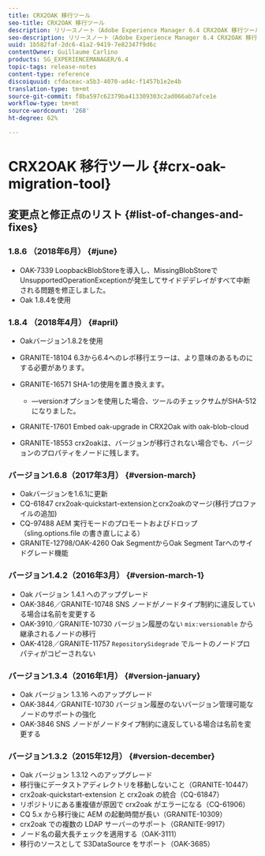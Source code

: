 ```yaml
---
title: CRX2OAK 移行ツール
seo-title: CRX2OAK 移行ツール
description: リリースノート（Adobe Experience Manager 6.4 CRX2OAK 移行ツール）
seo-description: リリースノート（Adobe Experience Manager 6.4 CRX2OAK 移行ツール）
uuid: 1b582faf-2dc6-41a2-9419-7e82347f9d6c
contentOwner: Guillaume Carlino
products: SG_EXPERIENCEMANAGER/6.4
topic-tags: release-notes
content-type: reference
discoiquuid: cfdaceac-a5b3-4070-ad4c-f1457b1e2e4b
translation-type: tm+mt
source-git-commit: f8ba597c62379ba413309303c2ad066ab7afce1e
workflow-type: tm+mt
source-wordcount: '268'
ht-degree: 62%

---
```



# CRX2OAK 移行ツール {#crx-oak-migration-tool}

## 変更点と修正点のリスト {#list-of-changes-and-fixes}

### 1.8.6 （2018年6月） {#june}

* OAK-7339 LoopbackBlobStoreを導入し、MissingBlobStoreでUnsupportedOperationExceptionが発生してサイドデデレイがすべて中断される問題を修正しました。
* Oak 1.8.4を使用

### 1.8.4 （2018年4月） {#april}

* Oakバージョン1.8.2を使用
* GRANITE-18104 6.3から6.4へのレポ移行エラーは、より意味のあるものにする必要があります。
* GRANITE-16571 SHA-1の使用を置き換えます。

   * —versionオプションを使用した場合、ツールのチェックサムがSHA-512になりました。

* GRANITE-17601 Embed oak-upgrade in CRX2Oak with oak-blob-cloud
* GRANITE-18553 crx2oakは、バージョンが移行されない場合でも、バージョンのプロパティをノードに残します。

### バージョン1.6.8（2017年3月） {#version-march}

* Oakバージョンを1.6.1に更新
* CQ-61847 crx2oak-quickstart-extensionとcrx2oakのマージ(移行プロファイルの追加)
* CQ-97488 AEM 実行モードのプロモートおよびドロップ（sling.options.file の書き直しによる）
* GRANITE-12798/OAK-4260 Oak SegmentからOak Segment Tarへのサイドグレード機能

### バージョン1.4.2（2016年3月） {#version-march-1}

* Oak バージョン 1.4.1 へのアップグレード
* OAK-3846／GRANITE-10748 SNS ノードがノードタイプ制約に違反している場合は名前を変更する
* OAK-3910／GRANITE-10730 バージョン履歴のない `mix:versionable` から継承されるノードの移行
* OAK-4128／GRANITE-11757 `RepositorySidegrade` でルートのノードプロパティがコピーされない

### バージョン1.3.4（2016年1月） {#version-january}

* Oak バージョン 1.3.16 へのアップグレード
* OAK-3844／GRANITE-10730 バージョン履歴のないバージョン管理可能なノードのサポートの強化
* OAK-3846 SNS ノードがノードタイプ制約に違反している場合は名前を変更する

### バージョン1.3.2（2015年12月） {#version-december}

* Oak バージョン 1.3.12 へのアップグレード
* 移行後にデータストアディレクトリを移動しないこと（GRANITE-10447）
* crx2oak-quickstart-extension と crx2oak の統合（CQ-61847）
* リポジトリにある重複値が原因で crx2oak がエラーになる（CQ-61906）
* CQ 5.x から移行後に AEM の起動時間が長い（GRANITE-10309）
* crx2oak での複数の LDAP サーバーのサポート（GRANITE-9917）
* ノード名の最大長チェックを適用する（OAK-3111）
* 移行のソースとして S3DataSource をサポート（OAK-3685）
